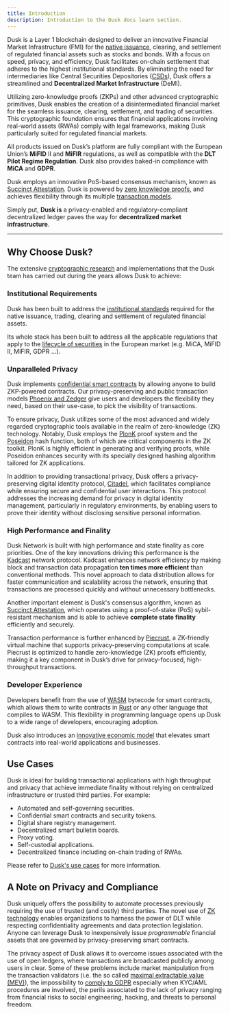 ```yaml
---
title: Introduction
description: Introduction to the Dusk docs learn section.
---
```



Dusk is a Layer 1 blockchain designed to deliver an innovative Financial Market Infrastructure (FMI) for the [native issuance](/learn/tokenization-comparison#native-issuance), clearing, and settlement of regulated financial assets such as stocks and bonds. With a focus on speed, privacy, and efficiency, Dusk facilitates on-chain settlement that adheres to the highest institutional standards. By eliminating the need for intermediaries like Central Securities Depositories ([CSDs](/learn/deep-dive/assets-and-regulations/dematerialization#role-of-csds)), Dusk offers a streamlined and **Decentralized Market Infrastructure** (DeMI).

Utilizing zero-knowledge proofs (ZKPs) and other advanced cryptographic primitives, Dusk enables the creation of a disintermediated financial market for the seamless issuance, clearing, settlement, and trading of securities. This cryptographic foundation ensures that financial applications involving real-world assets (RWAs) comply with legal frameworks, making Dusk particularly suited for regulated financial markets.

All products issued on Dusk’s platform are fully compliant with the European Union’s **MiFID** II and **MiFIR** regulations, as well as compatible with the **DLT Pilot Regime Regulation**. Dusk also provides baked-in compliance with **MiCA** and **GDPR**.

Dusk employs an innovative PoS-based consensus mechanism, known as [Succinct Attestation](/learn/deep-dive/succinct-attestation).
Dusk is powered by [zero knowledge proofs](/learn/deep-dive/cryptography/zkp), and achieves flexibility through its multiple [transaction models](/learn/tx-models#transaction-models-on-dusk).

Simply put, **Dusk is** a privacy-enabled and regulatory-compliant decentralized ledger paves the way for **decentralized market infrastructure**.

<hr className="subsection" />

## Why Choose Dusk?
The extensive [cryptographic research](/learn/deep-dive/additional-resources#research-papers) and implementations that the Dusk team has carried out during the years allows Dusk to achieve:


### Institutional Requirements

Dusk has been built to address the [institutional standards](/learn/tokenization-comparison#meeting-institutional-standards) required for the native issuance, trading, clearing and settlement of regulated financial assets.

Its whole stack has been built to address all the applicable regulations that apply to the [lifecycle of securities](/learn/deep-dive/assets-and-regulations/lifecycle) in the European market (e.g. MiCA, MiFID II, MiFIR, GDPR ...).


### Unparalleled Privacy

Dusk implements [confidential smart contracts](/developer/smart-contract/guides/01-my-first-contract) by allowing anyone to build ZKP-powered contracts. Our privacy-preserving and public transaction models [Phoenix and Zedger](/learn/tx-models#transaction-models-on-dusk) give users and developers the flexibility they need, based on their use-case, to pick the visibility of transactions. 

To ensure privacy, Dusk utilizes some of the most advanced and widely regarded cryptographic tools available in the realm of zero-knowledge (ZK) technology. Notably, Dusk employs the [PlonK](/learn/deep-dive/cryptography/plonk) proof system and the [Poseidon](/learn/deep-dive/cryptography/hashing#poseidon-hash) hash function, both of which are critical components in the ZK toolkit. PlonK is highly efficient in generating and verifying proofs, while Poseidon enhances security with its specially designed hashing algorithm tailored for ZK applications. 

In addition to providing transactional privacy, Dusk offers a privacy-preserving digital identity protocol, [Citadel](/developer/digital-identity/protocol), which facilitates compliance while ensuring secure and confidential user interactions. This protocol addresses the increasing demand for privacy in digital identity management, particularly in regulatory environments, by enabling users to prove their identity without disclosing sensitive personal information.

### High Performance and Finality

Dusk Network is built with high performance and state finality as core priorities. One of the key innovations driving this performance is the [Kadcast](https://github.com/dusk-network/kadcast/blob/main/README.md) network protocol. Kadcast enhances network efficiency by making block and transaction data propagation **ten times more efficient** than conventional methods. This novel approach to data distribution allows for faster communication and scalability across the network, ensuring that transactions are processed quickly and without unnecessary bottlenecks.

Another important element is Dusk's consensus algorithm, known as [Succinct Attestation](/learn/deep-dive/succinct-attestation), which operates using a proof-of-stake (PoS) sybil-resistant mechanism and is able to achieve **complete state finality** efficiently and securely.

Transaction performance is further enhanced by [Piecrust](/learn/deep-dive/piecrust), a ZK-friendly virtual machine that supports privacy-preserving computations at scale. Piecrust is optimized to handle zero-knowledge (ZK) proofs efficiently, making it a key component in Dusk’s drive for privacy-focused, high-throughput transactions.

### Developer Experience

Developers benefit from the use of [WASM](https://webassembly.org/) bytecode for smart contracts, which allows them to write contracts in [Rust](/developer/smart-contract/guides/01-my-first-contract) or any other language that compiles to WASM. This flexibility in programming language opens up Dusk to a wide range of developers, encouraging adoption.

Dusk also introduces an [innovative economic model](/learn/deep-dive/economic-protocol) that elevates smart contracts into real-world applications and businesses.


## Use Cases

Dusk is ideal for building transactional applications with high throughput and privacy that achieve immediate finality without relying on centralized infrastructure or trusted third parties. For example: 

- Automated and self-governing securities.
- Confidential smart contracts and security tokens.
- Digital share registry management.
- Decentralized smart bulletin boards.
- Proxy voting.
- Self-custodial applications.
- Decentralized finance including on-chain trading of RWAs.

Please refer to [Dusk's use cases](https://dusk.network/pages/usecases) for more information.

## A Note on Privacy and Compliance

Dusk uniquely offers the possibility to automate processes previously requiring the use of trusted (and costly) third parties. The novel use of [ZK technology](/learn/deep-dive/cryptography/zkp) enables organizations to harness the power of DLT while respecting confidentiality agreements and data protection legislation. Anyone can leverage Dusk to inexpensively issue *programmable* financial assets that are governed by privacy-preserving smart contracts.

The privacy aspect of Dusk allows it to overcome issues associated with the use of open ledgers, where transactions are broadcasted publicly among users in clear. Some of these problems include market manipulation from the transaction validators (i.e. the so called [maximal extractable value (MEV)](https://ethereum.org/en/developers/docs/mev/)), the impossibility to [comply to GDPR](https://www.europarl.europa.eu/RegData/etudes/STUD/2019/634445/EPRS_STU(2019)634445_EN.pdf) especially when KYC/AML procedures are involved, the perils associated to the lack of privacy ranging from financial risks to social engineering, hacking, and threats to personal freedom.
